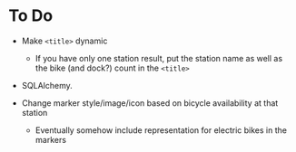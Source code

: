 # To Do

- Make `<title>` dynamic
  - If you have only one station result, put the station name as well as the bike (and dock?) count in the `<title>`

- SQLAlchemy.

- Change marker style/image/icon based on bicycle availability at that station
  - Eventually somehow include representation for electric bikes in the markers
